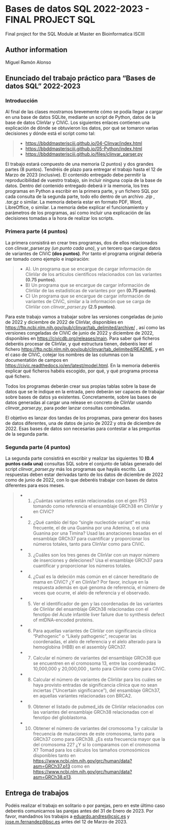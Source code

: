 # Bases de datos SQL 2022-2023 - FINAL PROJECT SQL
Final project for the SQL Module at Master en Bioinformatica ISCIII
## Author information
Miguel Ramón Alonso

## Enunciado del trabajo práctico para “Bases de datos SQL” 2022-2023

### Introducción
Al final de las clases mostramos brevemente cómo se podía llegar a cargar en una base de datos SQLite, mediante un script de Python, datos de la base de datos ClinVar y CIViC. Los siguientes enlaces contienen una explicación de dónde se obtuvieron los datos, por qué se tomaron varias decisiones y dónde está el script como tal:
> * </l>https://bbddmasterisciii.github.io/04-Clinvar/index.html</l>
> * </l>https://bbddmasterisciii.github.io/05-Python/index.html</l>
> * </l>https://bbddmasterisciii.github.io/files/clinvar_parser.py</l>

El trabajo estará compuesto de una memoria (2 puntos) y dos grandes partes (8 puntos).
Tendréis de plazo para entregar el trabajo hasta el 12 de Marzo de 2023 (inclusive). El contenido entregado debe permitir la reproducibilidad de vuestro trabajo, sin incluir ninguna copia de la base de datos. Dentro del contenido entregado deberá ir la memoria, los tres programas en Python a escribir en la primera parte, y un fichero SQL por cada consulta de la segunda parte, todo ello dentro de un archivo *.zip* , *.tar.gz* o similar. La memoria debería estar en formato PDF, Word, LibreOffice, o similar. La memoria debe explicar el funcionamiento y parámetros de los programas, así como incluir una explicación de las decisiones tomadas a la hora de realizar los scripts.

### Primera parte **(4 puntos)**
La primera consistirá en crear tres programas, dos de ellos relacionados con
clinvar_parser.py *(un punto cada uno)*, y un tercero que cargue datos de variantes de CIViC **(dos puntos)**. Por tanto el programa original debería ser tomado como ejemplo e inspiración:

>* A). Un programa que se encargue de cargar información de ClinVar de los artículos
científicos relacionados con las variantes **(0.75 puntos)**.
>* B) Un programa que se encargue de cargar información de ClinVar de las estadísticas de variantes por gen **(0.75 puntos)**.
>* C) Un programa que se encargue de cargar información de variantes de CIViC, similar a la información que se carga de ClinVar con *clinvar_parser.py* **(2.5 puntos)**.

Para este trabajo vamos a trabajar sobre las versiones congeladas de junio de 2022 y diciembre de 2022 de ClinVar, disponibles en </l>https://ftp.ncbi.nlm.nih.gov/pub/clinvar/tab_delimited/archive/</l> , así como las versiones congeladas de CIViC de junio de 2022 y diciembre de 2022, disponibles en </l>https://civicdb.org/releases/main</l>. Para saber qué ficheros deberéis procesar de ClinVar, y qué estructura tienen, deberéis leer el fichero </l>https://ftp.ncbi.nlm.nih.gov/pub/clinvar/tab_delimited/README</l>, y en el caso de CIViC, cotejar los nombres de las columnas con la documentatión de campos en </l>https://civic.readthedocs.io/en/latest/model.html</l>. En la memoria deberéis explicar qué ficheros habéis escogido, por qué, y qué programa procesa qué fichero.

Todos los programas deberán crear sus propias tablas sobre la base de datos que se le indique en la entrada, pero deberán ser capaces de trabajar sobre bases de datos ya existentes.
Concretamente, sobre las bases de datos generadas al cargar una release en concreto de ClinVar usando *clinvar_parser.py*, para poder lanzar consultas combinadas.

El objetivo es lanzar dos tandas de los programas, para generar dos bases de datos diferentes, una de datos de junio de 2022 y otra de diciembre de 2022. Esas bases de datos son necesarias para contestar a las preguntas de la segunda parte.

### Segunda parte **(4 puntos)**
La segunda parte consistirá en escribir y realizar las siguientes 10 **(0.4 puntos cada una)** consultas SQL sobre el conjunto de tablas generado del script *clinvar_parser.py* más los programas que hayáis escrito. Las respuestas deben estar derivadas tanto de los datos de diciembre de 2022 como de junio de 2022, con lo que deberéis trabajar con bases de datos diferentes para esos meses.

>* 1) ¿Cuántas variantes están relacionadas con el gen P53 tomando como referencia el ensamblaje GRCh38 en ClinVar y en CIViC?
>* 2) ¿Qué cambio del tipo “single nucleotide variant” es más frecuente, el de una Guanina por una Adenina, o el una Guanina por una Timina? Usad las anotaciones basadas en el ensamblaje GRCh37 para cuantificar y proporcionar los números totales, tanto para ClinVar como para CIViC.
>* 3) ¿Cuáles son los tres genes de ClinVar con un mayor número de inserciones y deleciones? Usa el ensamblaje GRCh37 para cuantificar y proporcionar los números totales.
>* 4) ¿Cual es la deleción más común en el cáncer hereditario de mama en CIViC? ¿Y en ClinVar? Por favor, incluye en la respuesta además en qué genoma de referencia, el número de veces que ocurre, el alelo de referencia y el observado.
>* 5) Ver el identificador de gen y las coordenadas de las variantes de ClinVar del ensamblaje GRCh38 relacionadas con el fenotipo del Acute infantile liver failure due to synthesis defect of mtDNA-encoded proteins.
>* 6) Para aquellas variantes de ClinVar con significancia clínica “Pathogenic” o “Likely pathogenic”, recuperar las coordenadas, el alelo de referencia y el alelo alterado para la hemoglobina (HBB) en el assembly GRCh37.
>* 7) Calcular el número de variantes del ensamblaje GRCh38 que se encuentren en el cromosoma 13, entre las coordenadas 10,000,000 y 20,000,000 , tanto para ClinVar como para CIViC.
>* 8) Calcular el número de variantes de ClinVar para los cuáles se haya provisto entradas de significancia clínica que no sean inciertas (“Uncertain significance”), del ensamblaje GRCh37, en aquellas variantes relacionadas con BRCA2.
>* 9) Obtener el listado de pubmed_ids de ClinVar relacionados con las variantes del ensamblaje GRCh38 relacionadas con el fenotipo del glioblastoma.
>* 10) Obtener el número de variantes del cromosoma 1 y calcular la frecuencia de mutaciones de este cromosoma, tanto para GRCh37 como para GRCh38. ¿Es esta frecuencia mayor que la del cromosoma 22? ¿Y si lo comparamos con el cromosoma X? Tomad para los cálculos los tamaños cromosómicos disponibles tanto en </l>https://www.ncbi.nlm.nih.gov/grc/human/data?asm=GRCh37.p13</l> como en </l>https://www.ncbi.nlm.nih.gov/grc/human/data?asm=GRCh38.p13</l>.

## Entrega de trabajos
Podéis realizar el trabajo en solitario o por parejas, pero en este último caso deberéis comunicarnos las parejas antes del 31 de Enero de 2023. Por favor, mandadnos los trabajos a </l>eduardo.andres@csic.es</l> y </l>jose.m.fernandez@bsc.es</l> antes del 12 de Marzo de 2023.
